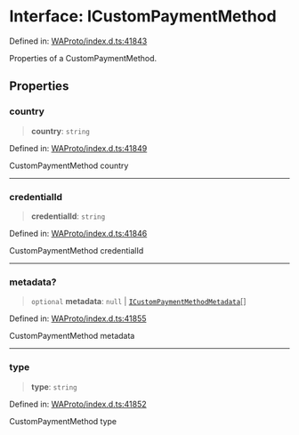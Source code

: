 # Interface: ICustomPaymentMethod

Defined in: [WAProto/index.d.ts:41843](https://github.com/Fokusdotid/Baileys/blob/e5a24e138f3b69cf124e0406999e537d5c9a6c18/WAProto/index.d.ts#L41843)

Properties of a CustomPaymentMethod.

## Properties

### country

> **country**: `string`

Defined in: [WAProto/index.d.ts:41849](https://github.com/Fokusdotid/Baileys/blob/e5a24e138f3b69cf124e0406999e537d5c9a6c18/WAProto/index.d.ts#L41849)

CustomPaymentMethod country

***

### credentialId

> **credentialId**: `string`

Defined in: [WAProto/index.d.ts:41846](https://github.com/Fokusdotid/Baileys/blob/e5a24e138f3b69cf124e0406999e537d5c9a6c18/WAProto/index.d.ts#L41846)

CustomPaymentMethod credentialId

***

### metadata?

> `optional` **metadata**: `null` \| [`ICustomPaymentMethodMetadata`](ICustomPaymentMethodMetadata.md)[]

Defined in: [WAProto/index.d.ts:41855](https://github.com/Fokusdotid/Baileys/blob/e5a24e138f3b69cf124e0406999e537d5c9a6c18/WAProto/index.d.ts#L41855)

CustomPaymentMethod metadata

***

### type

> **type**: `string`

Defined in: [WAProto/index.d.ts:41852](https://github.com/Fokusdotid/Baileys/blob/e5a24e138f3b69cf124e0406999e537d5c9a6c18/WAProto/index.d.ts#L41852)

CustomPaymentMethod type

